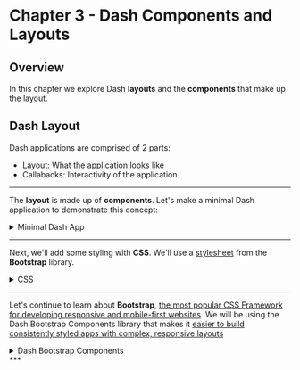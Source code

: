 # Chapter 3 - Dash Components and Layouts
## Overview

In this chapter we explore Dash **layouts** and the **components** that make up the layout.

## Dash Layout
Dash applications are comprised of 2 parts:
- Layout: What the application looks like
- Callabacks: Interactivity of the application

***
The **layout** is made up of **components**.  Let's make a minimal Dash application to demonstrate this concept:
<details>
  <summary>Minimal Dash App</summary>
  
Create **app_3_1.py** in the `tutorial/part1` directory:

![Make app_3_1.py](../assets/p1_s3/make_app_3_1.png)

Copy/paste the minimal Dash app code:  
```python
# Import Python libraries
from dash import Dash, html 

# Create a Dash application
app = Dash()
# Create the layout of the app
app.layout = html.Div("This is a HTML Div component")
# Run the app
app.run_server()
```

Now **Run/Debug** the code:
![Running minimal Dash app](../assets/p1_s3/run_minimal.png)


Open a web browser, enter http://127.0.0.1:8050/ in the address bar, and you should see our minimal application:
![Display minimal Dash app](../assets/p1_s3/display_minimal.png)
</details>

***

Next, we'll add some styling with **CSS**.   We'll use a [stylesheet](https://www.w3schools.com/css/css_intro.asp) from the **Bootstrap** library.  
<details>
  <summary>CSS</summary>

Create **app_3_2.py** in the `tutorial/part1` directory:

![Make app_3_2.py](../assets/p1_s3/make_app_3_2.png)

Copy/paste the minimal Dash + CSS app code:  
```python
# Import Python libraries
from dash import Dash, html 
import dash_bootstrap_components as dbc

# Create a Dash application, pass in a stylesheet from Bootstrap
app = Dash( external_stylesheets=[dbc.themes.BOOTSTRAP] )
# Create the layout of the app
app.layout = html.Div("This is a HTML Div component with Bootstrap CSS theme", className="m-5")
# Run the app
app.run_server()
```

Run the code, open a web browser, enter http://127.0.0.1:8050/ in the address bar, and you should see our minimal application with a slightly different style this time:

![Display minimal Dash app](../assets/p1_s3/display_3_2.png)
vs
![no CSS comparison](../assets/p1_s3/display_minimal.png)

</details>

***

Let's continue to learn about **Bootstrap**, [the most popular CSS Framework for developing responsive and mobile-first websites](https://www.w3schools.com/whatis/whatis_bootstrap.asp).  We will be using the Dash Bootstrap Components library that makes it [easier to build consistently styled apps with complex, responsive layouts](https://dash-bootstrap-components.opensource.faculty.ai/)

<details>
  
  <summary>Dash Bootstrap Components</summary>
  
***
  
<details>

  <summary>Layout in Bootstrap</summary>
  
* Layout in Bootstrap is controlled using the grid system. The Bootstrap grid has twelve columns
![Bootstrap layout](../assets/p1_s3/bootstrap_grid.png)
* 3 main layout components: Container, Row, and Column.
* Container wraps the entire app
* Rows only contain columns
* Columns holds your components

Now let's add to our minimal, CSS styled app by using a Container, Rows, and Columns.\
Create a new file called **app_3_3.py** and copy/paste the following code:
```python
# Import Python libraries
from dash import Dash, html 
import dash_bootstrap_components as dbc

# Create a Dash application, pass in a stylesheet from Bootstrap
app = Dash( external_stylesheets=[dbc.themes.BOOTSTRAP] )

# Create the layout of the app
app.layout = dbc.Container([
                dbc.Row([
                    dbc.Col([
                        html.Div("Div 1", style={"outline": "2px dashed blue"})
                    ]),
                    dbc.Col([
                        html.Div("Div 2", style={"outline": "2px dashed red"})
                        ]),
                    ]),
            ],
            fluid=True # fill the horizontal space
            )

# Run the app
app.run_server()
```
You can see that we have a Container that holds our app.  Then we have 1 row that holds 2 columns.\
Each column has a single html.Div component that we added some CSS styling so it's easy to differentiate.

![Bootstrap layout](../assets/p1_s3/bootstrap_layout.png)
  
  </details>
  
  ***

  <details>
    <summary>Rows</summary>

  </details>
  
  ***

  <details>
    <summary>Columns</summary>

  </details>
  
  ***

  </details>
***
